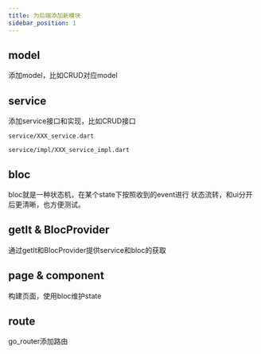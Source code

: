 ```yaml
---
title: 为后端添加新模块
sidebar_position: 1
---
```


## model

添加model，比如CRUD对应model

## service

添加service接口和实现，比如CRUD接口

`service/XXX_service.dart`

`service/impl/XXX_service_impl.dart`

## bloc

bloc就是一种状态机，在某个state下按照收到的event进行
状态流转，和ui分开后更清晰，也方便测试。

## getIt & BlocProvider

通过getIt和BlocProvider提供service和bloc的获取

## page & component

构建页面，使用bloc维护state

## route

go_router添加路由
